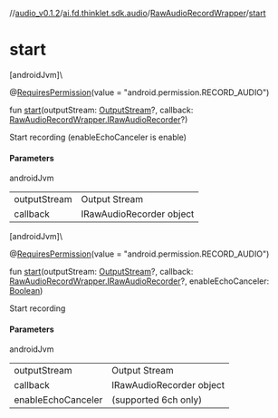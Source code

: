 //[audio_v0.1.2](../../../index.md)/[ai.fd.thinklet.sdk.audio](../index.md)/[RawAudioRecordWrapper](index.md)/[start](start.md)

# start

[androidJvm]\

@[RequiresPermission](https://developer.android.com/reference/kotlin/androidx/annotation/RequiresPermission.html)(value = &quot;android.permission.RECORD_AUDIO&quot;)

fun [start](start.md)(outputStream: [OutputStream](https://developer.android.com/reference/kotlin/java/io/OutputStream.html)?, callback: [RawAudioRecordWrapper.IRawAudioRecorder](-i-raw-audio-recorder/index.md)?)

Start recording (enableEchoCanceler is enable)

#### Parameters

androidJvm

| | |
|---|---|
| outputStream | Output Stream |
| callback | IRawAudioRecorder object |

[androidJvm]\

@[RequiresPermission](https://developer.android.com/reference/kotlin/androidx/annotation/RequiresPermission.html)(value = &quot;android.permission.RECORD_AUDIO&quot;)

fun [start](start.md)(outputStream: [OutputStream](https://developer.android.com/reference/kotlin/java/io/OutputStream.html)?, callback: [RawAudioRecordWrapper.IRawAudioRecorder](-i-raw-audio-recorder/index.md)?, enableEchoCanceler: [Boolean](https://kotlinlang.org/api/latest/jvm/stdlib/kotlin/-boolean/index.html))

Start recording

#### Parameters

androidJvm

| | |
|---|---|
| outputStream | Output Stream |
| callback | IRawAudioRecorder object |
| enableEchoCanceler | (supported 6ch only) |
